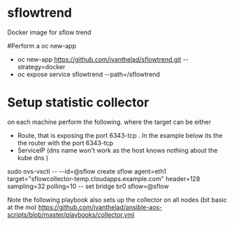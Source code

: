 # sflowtrend
Docker image for sflow trend


#Perform a oc new-app 
 - oc new-app https://github.com/ivanthelad/sflowtrend.git --strategy=docker
 - oc expose service sflowtrend  --path=/sflowtrend

# Setup statistic collector 
on each machine perform the following. where the target can be either 
 - Route, that is exposing the port 6343-tcp . In the example below its the the router with the port 6343-tcp 
 - ServiceIP (dns name won't work as the host knows nothing about the kube dns )

sudo ovs-vsctl -- --id=@sflow create sflow agent=eth1 target=\"sflowcollector-temp.cloudapps.example.com\" header=128 sampling=32 polling=10 -- set bridge br0 sflow=@sflow


Note the following playbook also sets up the collector on all nodes (bit basic at the mo)
https://github.com/ivanthelad/ansible-aos-scripts/blob/master/playbooks/collector.yml

